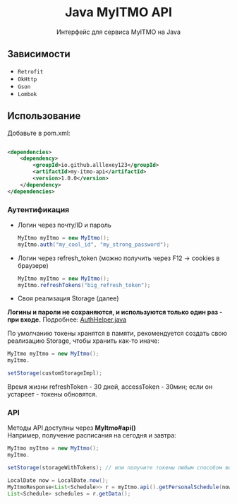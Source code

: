 <h1 align = "center">Java MyITMO API</h1>
<p align = "center">Интерфейс для сервиса MyITMO на Java</p>

## Зависимости

- `Retrofit`
- `OkHttp`
- `Gson`
- `Lombok`

## Использование

Добавьте в pom.xml:

```xml

<dependencies>
    <dependency>
        <groupId>io.github.alllexey123</groupId>
        <artifactId>my-itmo-api</artifactId>
        <version>1.0.0</version>
    </dependency>
</dependencies>
```

### Аутентификация

* Логин через почту/ID и пароль
  ```java
  MyItmo myItmo = new MyItmo();
  myItmo.auth("my_cool_id", "my_strong_password");
  ```
* Логин через refresh_token (можно получить через F12 -> cookies в браузере)
  ```java
  MyItmo myItmo = new MyItmo();
  myItmo.refreshTokens("big_refresh_token");
  ```
* Своя реализация Storage (далее)

**Логины и пароли не сохраняются, и используются только один раз - при входе.**
Подробнее: [AuthHelper.java](/src/main/java/api/myitmo/utils/AuthHelper.java)

По умолчанию токены хранятся в памяти, рекомендуется создать свою реализацию Storage, чтобы хранить как-то иначе:

```java
MyItmo myItmo = new MyItmo();
myItmo.

setStorage(customStorageImpl);
```

Время жизни refreshToken - 30 дней, accessToken - 30мин; если он устареет - токены обновятся.

### API

Методы API доступны через **MyItmo#api()** <br>
Например, получение расписания на сегодня и завтра:

```java
MyItmo myItmo = new MyItmo();
myItmo.

setStorage(storageWithTokens); // или получите токены любым способом выше

LocalDate now = LocalDate.now();
MyItmoResponse<List<Schedule>> r = myItmo.api().getPersonalSchedule(now, now.plusDays(1)).execute().body();
List<Schedule> schedules = r.getData();
```
